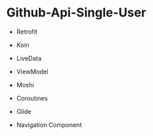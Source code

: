 # Github-Api-Single-User


- Retrofit

- Koin

- LiveData

 - ViewModel 

- Moshi 

- Coroutines 

- Glide 

- Navigation Component
